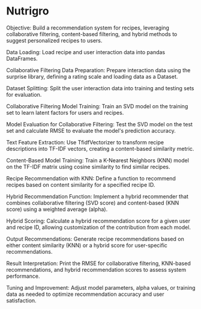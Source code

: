 # Nutrigro
Objective: Build a recommendation system for recipes, leveraging collaborative filtering, content-based filtering, and hybrid methods to suggest personalized recipes to users.

Data Loading: Load recipe and user interaction data into pandas DataFrames.

Collaborative Filtering Data Preparation: Prepare interaction data using the surprise library, defining a rating scale and loading data as a Dataset.

Dataset Splitting: Split the user interaction data into training and testing sets for evaluation.

Collaborative Filtering Model Training: Train an SVD model on the training set to learn latent factors for users and recipes.

Model Evaluation for Collaborative Filtering: Test the SVD model on the test set and calculate RMSE to evaluate the model's prediction accuracy.

Text Feature Extraction: Use TfidfVectorizer to transform recipe descriptions into TF-IDF vectors, creating a content-based similarity metric.

Content-Based Model Training: Train a K-Nearest Neighbors (KNN) model on the TF-IDF matrix using cosine similarity to find similar recipes.

Recipe Recommendation with KNN: Define a function to recommend recipes based on content similarity for a specified recipe ID.

Hybrid Recommendation Function: Implement a hybrid recommender that combines collaborative filtering (SVD score) and content-based (KNN score) using a weighted average (alpha).

Hybrid Scoring: Calculate a hybrid recommendation score for a given user and recipe ID, allowing customization of the contribution from each model.

Output Recommendations: Generate recipe recommendations based on either content similarity (KNN) or a hybrid score for user-specific recommendations.

Result Interpretation: Print the RMSE for collaborative filtering, KNN-based recommendations, and hybrid recommendation scores to assess system performance.

Tuning and Improvement: Adjust model parameters, alpha values, or training data as needed to optimize recommendation accuracy and user satisfaction.
